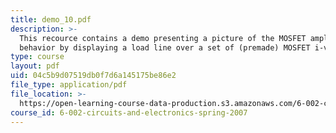 ```yaml
---
title: demo_10.pdf
description: >-
  This recource contains a demo presenting a picture of the MOSFET amplifier
  behavior by displaying a load line over a set of (premade) MOSFET i-v curves.
type: course
layout: pdf
uid: 04c5b9d07519db0f7d6a145175be86e2
file_type: application/pdf
file_location: >-
  https://open-learning-course-data-production.s3.amazonaws.com/6-002-circuits-and-electronics-spring-2007/04c5b9d07519db0f7d6a145175be86e2_demo_10.pdf
course_id: 6-002-circuits-and-electronics-spring-2007
---
```

